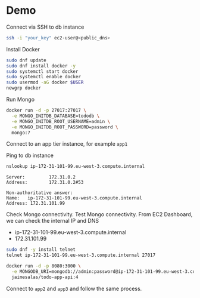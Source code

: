 # Demo

Connect via SSH to db instance

```bash
ssh -i "your_key" ec2-user@<public_dns>
```

Install Docker

```bash
sudo dnf update
sudo dnf install docker -y
sudo systemctl start docker
sudo systemctl enable docker
sudo usermod -aG docker $USER 
newgrp docker
```


Run Mongo

```bash
docker run -d -p 27017:27017 \
  -e MONGO_INITDB_DATABASE=tododb \
  -e MONGO_INITDB_ROOT_USERNAME=admin \
  -e MONGO_INITDB_ROOT_PASSWORD=password \
  mongo:7
```

Connect to an app tier instance, for example `app1`

Ping to db instance

```bash
nslookup ip-172-31-101-99.eu-west-3.compute.internal
```

```
Server:         172.31.0.2
Address:        172.31.0.2#53

Non-authoritative answer:
Name:   ip-172-31-101-99.eu-west-3.compute.internal
Address: 172.31.101.99
```

Check Mongo connectivity. Test Mongo connectivity. From EC2 Dashboard, we can check the internal IP and DNS

- ip-172-31-101-99.eu-west-3.compute.internal
- 172.31.101.99

```bash
sudo dnf -y install telnet
telnet ip-172-31-101-99.eu-west-3.compute.internal 27017
```

```bash
docker run -d -p 8080:3000 \
  -e MONGODB_URI=mongodb://admin:password@ip-172-31-101-99.eu-west-3.compute.internal:27017/tododb?authSource=admin \
  jaimesalas/todo-app-api:4
```

Connect to `app2` and `app3` and follow the same process.